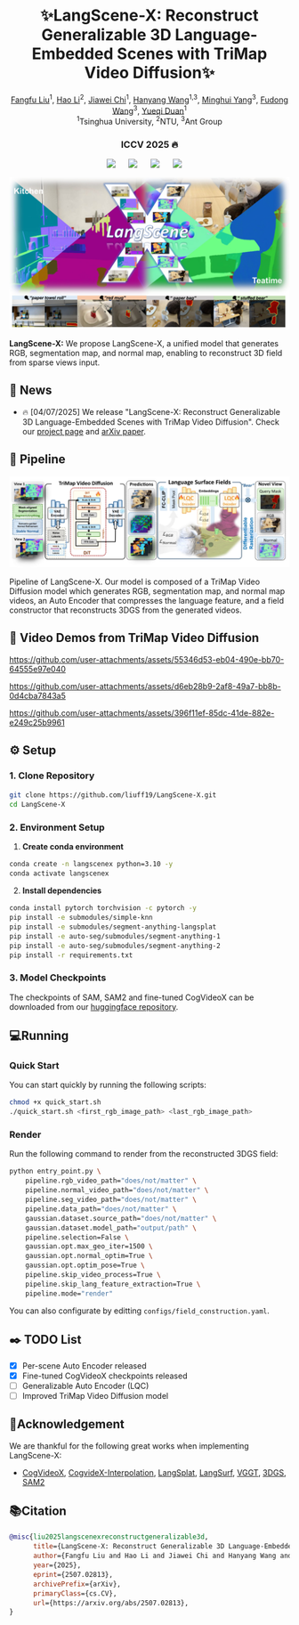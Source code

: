 <div align="center">

# ✨LangScene-X: Reconstruct Generalizable 3D Language-Embedded Scenes with TriMap Video Diffusion✨

<p align="center">
<a href="https://liuff19.github.io/">Fangfu Liu</a><sup>1</sup>,
<a href="https://lifuguan.github.io/">Hao Li</a><sup>2</sup>,
<a href="https://github.com/chijw">Jiawei Chi</a><sup>1</sup>,
<a href="https://hanyang-21.github.io/">Hanyang Wang</a><sup>1,3</sup>,
<a href="https://github.com/liuff19/LangScene-X">Minghui Yang</a><sup>3</sup>,
<a href="https://github.com/liuff19/LangScene-X">Fudong Wang</a><sup>3</sup>,   
<a href="https://duanyueqi.github.io/">Yueqi Duan</a><sup>1</sup>
<br>
    <sup>1</sup>Tsinghua University, <sup>2</sup>NTU, <sup>3</sup>Ant Group     
</p>
<h3 align="center">ICCV 2025 🔥</h3>
<a href="https://arxiv.org/abs/2507.02813"><img src='https://img.shields.io/badge/arXiv-2507.02813-b31b1b.svg'></a> &nbsp;&nbsp;&nbsp;&nbsp;
<a href="https://liuff19.github.io/LangScene-X"><img src='https://img.shields.io/badge/Project-Page-Green'></a> &nbsp;&nbsp;&nbsp;&nbsp;
<a href="https://huggingface.co/chijw/LangScene-X"><img src='https://img.shields.io/badge/LangSceneX-huggingface-yellow'></a> &nbsp;&nbsp;&nbsp;&nbsp;
<a><img src='https://img.shields.io/badge/License-MIT-blue'></a> &nbsp;&nbsp;&nbsp;&nbsp;

![Teaser Visualization](assets/teaser.png)
</div>

**LangScene-X:** We propose LangScene-X, a unified model that generates RGB, segmentation map, and normal map, enabling to reconstruct 3D field from sparse views input.

## 📢 News
- 🔥 [04/07/2025] We release "LangScene-X: Reconstruct Generalizable 3D Language-Embedded Scenes with TriMap Video Diffusion". Check our [project page](https://liuff19.github.io/LangScene-X) and [arXiv paper](https://arxiv.org/abs/2507.02813).

## 🌟 Pipeline

![Pipeline Visualization](assets/pipeline.png)

Pipeline of LangScene-X. Our model is composed of a TriMap Video Diffusion model which generates RGB, segmentation map, and normal map videos, an Auto Encoder that compresses the language feature, and a field constructor that reconstructs 3DGS from the generated videos. 


## 🎨 Video Demos from TriMap Video Diffusion

https://github.com/user-attachments/assets/55346d53-eb04-490e-bb70-64555e97e040

https://github.com/user-attachments/assets/d6eb28b9-2af8-49a7-bb8b-0d4cba7843a5

https://github.com/user-attachments/assets/396f11ef-85dc-41de-882e-e249c25b9961

## ⚙️ Setup

### 1. Clone Repository
```bash
git clone https://github.com/liuff19/LangScene-X.git
cd LangScene-X
```
### 2. Environment Setup

1. **Create conda environment**

```bash
conda create -n langscenex python=3.10 -y
conda activate langscenex
```
2. **Install dependencies**
```bash
conda install pytorch torchvision -c pytorch -y
pip install -e submodules/simple-knn
pip install -e submodules/segment-anything-langsplat
pip install -e auto-seg/submodules/segment-anything-1
pip install -e auto-seg/submodules/segment-anything-2
pip install -r requirements.txt
```

### 3. Model Checkpoints
The checkpoints of SAM, SAM2 and fine-tuned CogVideoX can be downloaded from our [huggingface repository](https://huggingface.co/chijw/LangScene-X).

## 💻Running

### Quick Start
You can start quickly by running the following scripts:
```bash
chmod +x quick_start.sh
./quick_start.sh <first_rgb_image_path> <last_rgb_image_path>
```
### Render
Run the following command to render from the reconstructed 3DGS field:
```bash 
python entry_point.py \
    pipeline.rgb_video_path="does/not/matter" \
    pipeline.normal_video_path="does/not/matter" \
    pipeline.seg_video_path="does/not/matter" \
    pipeline.data_path="does/not/matter" \
    gaussian.dataset.source_path="does/not/matter" \
    gaussian.dataset.model_path="output/path" \
    pipeline.selection=False \
    gaussian.opt.max_geo_iter=1500 \
    gaussian.opt.normal_optim=True \
    gaussian.opt.optim_pose=True \
    pipeline.skip_video_process=True \
    pipeline.skip_lang_feature_extraction=True \
    pipeline.mode="render"
```
You can also configurate by editting `configs/field_construction.yaml`.

## ✒️ TODO List
- [x] Per-scene Auto Encoder released
- [x] Fine-tuned CogVideoX checkpoints released
- [ ] Generalizable Auto Encoder (LQC)
- [ ] Improved TriMap Video Diffusion model

## 🔗Acknowledgement

We are thankful for the following great works when implementing LangScene-X:

- [CogVideoX](https://github.com/THUDM/CogVideo), [CogvideX-Interpolation](https://github.com/feizc/CogvideX-Interpolation), [LangSplat](https://github.com/minghanqin/LangSplat), [LangSurf](https://github.com/lifuguan/LangSurf), [VGGT](https://github.com/facebookresearch/vggt), [3DGS](https://github.com/graphdeco-inria/gaussian-splatting), [SAM2](https://github.com/facebookresearch/sam2)

## 📚Citation

```bibtex
@misc{liu2025langscenexreconstructgeneralizable3d,
      title={LangScene-X: Reconstruct Generalizable 3D Language-Embedded Scenes with TriMap Video Diffusion}, 
      author={Fangfu Liu and Hao Li and Jiawei Chi and Hanyang Wang and Minghui Yang and Fudong Wang and Yueqi Duan},
      year={2025},
      eprint={2507.02813},
      archivePrefix={arXiv},
      primaryClass={cs.CV},
      url={https://arxiv.org/abs/2507.02813}, 
}
```
